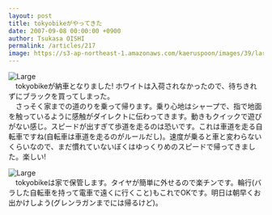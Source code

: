 ```yaml
---
layout: post
title: tokyobikeがやってきた
date: 2007-09-08 00:00:00 +0900
author: Tsukasa OISHI
permalink: /articles/217
image: https://s3-ap-northeast-1.amazonaws.com/kaeruspoon/images/39/large.JPG?1300873993
---
```



![Large](https://s3-ap-northeast-1.amazonaws.com/kaeruspoon/images/39/large.JPG?1300873993)  
　tokyobikeが納車となりました! ホワイトは入荷されなかったので、待ちきれずにブラックを買ってしまった。  
　さっそく家までの道のりを乗って帰ります。乗り心地はシャープで、指で地面を触っているように感触がダイレクトに伝わってきます。動きもクイックで遊びがない感じ。スピードが出すぎて歩道を走るのは恐いです。これは車道を走る自転車ですね(自転車は車道を走るのがルールだし)。速度が乗ると車と変わらないくらいなので、まだ慣れていないぼくはゆっくりめのスピードで帰ってきました。楽しい!  

![Large](https://s3-ap-northeast-1.amazonaws.com/kaeruspoon/images/40/large.JPG?1300874002)  
　tokyobikeは家で保管します。タイヤが簡単に外せるので楽チンです。輪行(バラした自転車を持って電車で遠くに行くこと)もこれでOKです。明日は朝早くお出かけしよう(グレンラガンまでには帰るけど)。  

